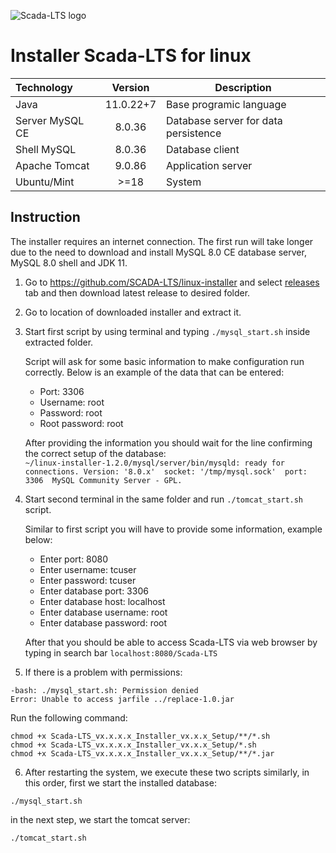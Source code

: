 
![Scada-LTS logo](https://yt3.ggpht.com/2V_jz6rC-_z3Ir1SL5_TctnE5HAbq_rWbF0PHSfRy3VXdwowrP2XEfTpAcr_VH1TUbzsWjUVWTs=w2120-fcrop64=1,00005a57ffffa5a8-k-c0xffffffff-no-nd-rj)
# Installer Scada-LTS for linux
| Technology | Version | Description |
| :--- | :---: | --- |
| Java | 11.0.22+7 | Base programic language |
| Server MySQL CE | 8.0.36 | Database server for data persistence |
| Shell MySQL | 8.0.36 | Database client |
| Apache Tomcat | 9.0.86 | Application server |
| Ubuntu/Mint | >=18 | System |

## Instruction 
The installer requires an internet connection. The first run will take longer due to the need to download and install MySQL 8.0 CE database server, MySQL 8.0 shell and JDK 11.

1. Go to https://github.com/SCADA-LTS/linux-installer and select [releases](https://github.com/SCADA-LTS/linux-installer/releases) tab and then download latest release to desired folder.

2. Go to location of downloaded installer and extract it.

3. Start first script by using terminal and typing `./mysql_start.sh` inside extracted folder.  

    Script will ask for some basic information to make configuration run correctly. Below is an example of the data that can be entered:  
   * Port: 3306  
   * Username: root  
   * Password: root  
   * Root password: root  

   After providing the information you should wait for the line confirming the correct setup of the database:  
   `~/linux-installer-1.2.0/mysql/server/bin/mysqld: ready for connections. Version: '8.0.x'  socket: '/tmp/mysql.sock'  port: 3306  MySQL Community Server - GPL.`

4. Start second terminal in the same folder and run `./tomcat_start.sh` script.

    Similar to first script you will have to provide some information, example below:
    * Enter port: 8080
    * Enter username: tcuser
    * Enter password: tcuser
    * Enter database port: 3306
    * Enter database host: localhost
    * Enter database username: root
    * Enter database password: root

    After that you should be able to access Scada-LTS via web browser by typing in search bar `localhost:8080/Scada-LTS`
5. If there is a problem with permissions:

````
-bash: ./mysql_start.sh: Permission denied
Error: Unable to access jarfile ../replace-1.0.jar
````

Run the following command:

````
chmod +x Scada-LTS_vx.x.x.x_Installer_vx.x.x_Setup/**/*.sh
chmod +x Scada-LTS_vx.x.x.x_Installer_vx.x.x_Setup/*.sh
chmod +x Scada-LTS_vx.x.x.x_Installer_vx.x.x_Setup/**/*.jar
````

6. After restarting the system, we execute these two scripts similarly, in this order, first we start the installed database:
````
./mysql_start.sh
````
in the next step, we start the tomcat server:
````
./tomcat_start.sh
````
